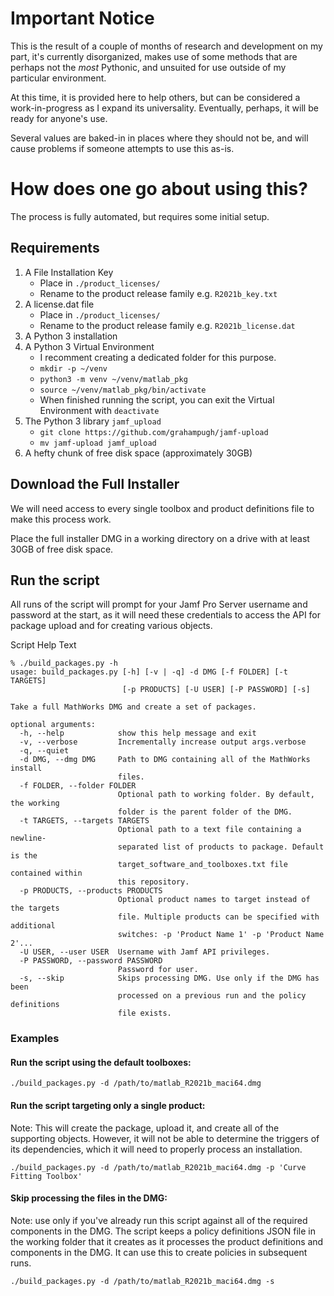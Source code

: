 # Important Notice

This is the result of a couple of months of research and development on my part,
it's currently disorganized, makes use of some methods that are perhaps not the
*most* Pythonic, and unsuited for use outside of my particular environment.

At this time, it is provided here to help others, but can be considered a
work-in-progress as I expand its universality. Eventually, perhaps, it will be
ready for anyone's use.

Several values are baked-in in places where they should not be, and will cause
problems if someone attempts to use this as-is.

# How does one go about using this?

The process is fully automated, but requires some initial setup.

## Requirements

1. A File Installation Key
    * Place in `./product_licenses/`
    * Rename to the product release family e.g. `R2021b_key.txt`
2. A license.dat file
    * Place in `./product_licenses/`
    * Rename to the product release family e.g. `R2021b_license.dat`
3. A Python 3 installation
4. A Python 3 Virtual Environment
    * I recomment creating a dedicated folder for this purpose.
    * `mkdir -p ~/venv`
    * `python3 -m venv ~/venv/matlab_pkg`
    * `source ~/venv/matlab_pkg/bin/activate`
    * When finished running the script, you can exit the Virtual Environment with `deactivate`
5. The Python 3 library `jamf_upload`
    * `git clone https://github.com/grahampugh/jamf-upload`
    * `mv jamf-upload jamf_upload`
6. A hefty chunk of free disk space (approximately 30GB)

## Download the Full Installer

We will need access to every single toolbox and product definitions file to
make this process work.

Place the full installer DMG in a working directory on a drive with at least
30GB of free disk space.

## Run the script

All runs of the script will prompt for your Jamf Pro Server username and password
at the start, as it will need these credentials to access the API for package
upload and for creating various objects.

Script Help Text

```
% ./build_packages.py -h
usage: build_packages.py [-h] [-v | -q] -d DMG [-f FOLDER] [-t TARGETS]
                         [-p PRODUCTS] [-U USER] [-P PASSWORD] [-s]

Take a full MathWorks DMG and create a set of packages.

optional arguments:
  -h, --help            show this help message and exit
  -v, --verbose         Incrementally increase output args.verbose
  -q, --quiet
  -d DMG, --dmg DMG     Path to DMG containing all of the MathWorks install
                        files.
  -f FOLDER, --folder FOLDER
                        Optional path to working folder. By default, the working
                        folder is the parent folder of the DMG.
  -t TARGETS, --targets TARGETS
                        Optional path to a text file containing a newline-
                        separated list of products to package. Default is the
                        target_software_and_toolboxes.txt file contained within
                        this repository.
  -p PRODUCTS, --products PRODUCTS
                        Optional product names to target instead of the targets
                        file. Multiple products can be specified with additional
                        switches: -p 'Product Name 1' -p 'Product Name 2'...
  -U USER, --user USER  Username with Jamf API privileges.
  -P PASSWORD, --password PASSWORD
                        Password for user.
  -s, --skip            Skips processing DMG. Use only if the DMG has been
                        processed on a previous run and the policy definitions
                        file exists.
```

### Examples

#### Run the script using the default toolboxes:

`./build_packages.py -d /path/to/matlab_R2021b_maci64.dmg`

#### Run the script targeting only a single product:

Note: This will create the package, upload it, and create all of the supporting
objects. However, it will not be able to determine the triggers of its
dependencies, which it will need to properly process an installation.

`./build_packages.py -d /path/to/matlab_R2021b_maci64.dmg -p 'Curve Fitting Toolbox'`

#### Skip processing the files in the DMG:

Note: use only if you've already run this script against all of the required
components in the DMG. The script keeps a policy definitions JSON file in the
working folder that it creates as it processes the product definitions and
components in the DMG. It can use this to create policies in subsequent runs.

`./build_packages.py -d /path/to/matlab_R2021b_maci64.dmg -s`